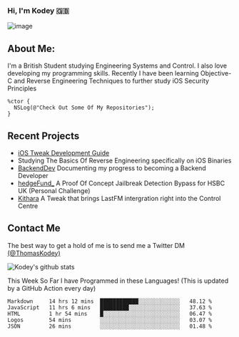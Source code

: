 ### Hi, I'm Kodey 🇬🇧
![image](https://kodeycodesstuff.tech/memoji.jpeg)

## About Me:
I'm a British Student studying Engineering Systems and Control. I also love developing my programming skills.
Recently I have been learning Objective-C and Reverse Engineering Techniques to further study iOS Security Principles

```objc
%ctor {
  NSLog(@"Check Out Some Of My Repositories");  
}
```

## Recent Projects
- [iOS Tweak Development Guide](https://kodeycodesstuff.tech/guide)
- Studying The Basics Of Reverse Engineering specifically on iOS Binaries
- [BackendDev](https://github.com/KodeyThomas/BackendDev) Documenting my progress to becoming a Backend Developer
- [hedgeFund_](https://github.com/KodeyThomas/hedgeFund) A Proof Of Concept Jailbreak Detection Bypass for HSBC UK (Personal Challenge)
- [Kithara](https://github.com/KodeyThomas/Kithara) A Tweak that brings LastFM intergration right into the Control Centre

## Contact Me
The best way to get a hold of me is to send me a Twitter DM [(@ThomasKodey)](https://twitter.com/ThomasKodey)

![Kodey's github stats](https://githubstats.kodeythomas.vercel.app/api?username=KodeyThomas)

This Week So Far I have Programmed in these Languages! (This is updated by a GitHub Action every day)
<!--START_SECTION:waka-->
```text
Markdown     14 hrs 12 mins  ████████████░░░░░░░░░░░░░   48.12 % 
JavaScript   11 hrs 6 mins   █████████░░░░░░░░░░░░░░░░   37.63 % 
HTML         1 hr 54 mins    █░░░░░░░░░░░░░░░░░░░░░░░░   06.47 % 
Logos        54 mins         ░░░░░░░░░░░░░░░░░░░░░░░░░   03.07 % 
JSON         26 mins         ░░░░░░░░░░░░░░░░░░░░░░░░░   01.48 %
```
<!--END_SECTION:waka-->
